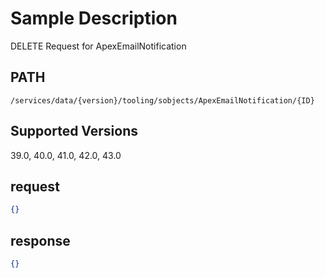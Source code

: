 # Sample Description
DELETE Request for ApexEmailNotification

## PATH
```
/services/data/{version}/tooling/sobjects/ApexEmailNotification/{ID}
```
## Supported Versions
39.0, 40.0, 41.0, 42.0, 43.0

## request
```json
{}
```

## response
```json
{}
```
